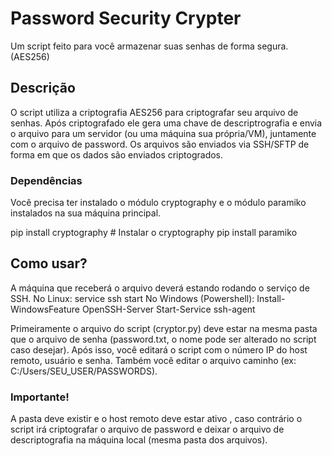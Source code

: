# Password Security Crypter

Um script feito para você armazenar suas senhas de forma segura. (AES256)

## Descrição

O script utiliza a criptografia AES256 para criptografar seu arquivo de senhas. 
Após criptografado ele gera uma chave de descriptrografia e envia o arquivo para um servidor (ou uma máquina sua própria/VM), juntamente com o arquivo de password.
Os arquivos são enviados via SSH/SFTP de forma em que os dados são enviados criptogrados.

### Dependências

Você precisa ter instalado o módulo cryptography e o módulo paramiko instalados na sua máquina principal.

pip install cryptography # Instalar o cryptography
pip install paramiko
## Como usar?

A máquina que receberá o arquivo deverá estando rodando o serviço de SSH.
No Linux: service ssh start
No Windows (Powershell): 
Install-WindowsFeature OpenSSH-Server
Start-Service ssh-agent

Primeiramente o arquivo do script (cryptor.py) deve estar na mesma pasta que o arquivo de senha (password.txt, o nome pode ser alterado no script caso desejar).
Após isso, você editará o script com o número IP do host remoto, usuário e senha. Também você editar o arquivo caminho (ex: C:/Users/SEU_USER/PASSWORDS).

### Importante!
A pasta deve existir e o host remoto deve estar ativo , caso contrário o script irá criptografar o arquivo de password e deixar o arquivo de descriptografia na máquina local (mesma pasta dos arquivos).
